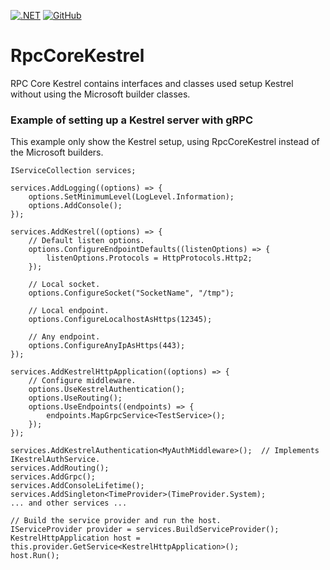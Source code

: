 [![.NET](https://github.com/rpc-scandinavia/RpcCoreKestrel/actions/workflows/dotnet.yml/badge.svg)](https://github.com/rpc-scandinavia/RpcCoreKestrel/actions/workflows/dotnet.yml)
[![GitHub](https://img.shields.io/github/license/rpc-scandinavia/RpcCoreKestrel?logo=github)](https://github.com/rpc-scandinavia/RpcCoreKestrel/blob/master/LICENSE)

# RpcCoreKestrel
RPC Core Kestrel contains interfaces and classes used setup Kestrel without using the Microsoft builder classes.

### Example of setting up a Kestrel server with gRPC
This example only show the Kestrel setup, using RpcCoreKestrel instead of the Microsoft builders.
```
IServiceCollection services;

services.AddLogging((options) => {
	options.SetMinimumLevel(LogLevel.Information);
	options.AddConsole();
});

services.AddKestrel((options) => {
	// Default listen options.
	options.ConfigureEndpointDefaults((listenOptions) => {
		listenOptions.Protocols = HttpProtocols.Http2;
	});

	// Local socket.
	options.ConfigureSocket("SocketName", "/tmp");

	// Local endpoint.
	options.ConfigureLocalhostAsHttps(12345);

	// Any endpoint.
	options.ConfigureAnyIpAsHttps(443);
});

services.AddKestrelHttpApplication((options) => {
	// Configure middleware.
	options.UseKestrelAuthentication();
	options.UseRouting();
	options.UseEndpoints((endpoints) => {
		endpoints.MapGrpcService<TestService>();
	});
});

services.AddKestrelAuthentication<MyAuthMiddleware>();	// Implements IKestrelAuthService.
services.AddRouting();
services.AddGrpc();
services.AddConsoleLifetime();
services.AddSingleton<TimeProvider>(TimeProvider.System);
... and other services ...

// Build the service provider and run the host.
IServiceProvider provider = services.BuildServiceProvider();
KestrelHttpApplication host = this.provider.GetService<KestrelHttpApplication>();
host.Run();
```

